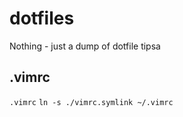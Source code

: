 # dotfiles

Nothing - just a dump of dotfile tipsa

## .vimrc

`.vimrc`
`ln -s ./vimrc.symlink ~/.vimrc`

